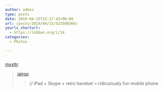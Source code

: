 ```yaml
---
author: admin
type: posts
date: 2010-04-15T15:27:42+00:00
url: /posts/2010/04/15/523508366/
yourls_shorturl:
  - https://lobban.org/i/14
categories:
  - Photos

---
```

<div class="figure">
  <img src="https://andy.lobban.org/photo/1280/523508366/1/tumblr_l0vcseu3sZ1qz4h0b" alt="" />
</div>

[mxvltr][1]:

> [jairoo][2]:
> 
> > // iPad + Skype + retro handset = ridiculously fun mobile phone

 [1]: http://mxvltr.tumblr.com/post/523178608/jairoo-ipad-skype-retro-handset
 [2]: http://jairoo.tumblr.com/post/520826769/ipad-skype-retro-handset-ridiculously-fun